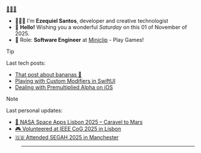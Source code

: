 [👨🏻‍💻](https://ezefranca.com/timeline)
- 🙋🏻‍♂️ I'm **Ezequiel Santos**, developer and creative technologist
- 👋 **Hello!** Wishing you a wonderful *Saturday* on this 01 of November of 2025.
- 💼 Role: **Software Engineer** at [Miniclip](https://www.miniclip.com) - Play Games!




> [!TIP]
> Last tech posts:
>  - [That post about bananas 🍌](https://ezefranca.com/blog/that-post-about-bananas-2025)
>  - [Playing with Custom Modifiers in SwiftUI](https://ezefranca.com/blog/tech-playing-with-swiftui-modifiers-2021)
>  - [Dealing with Premultiplied Alpha on iOS](https://ezefranca.com/blog/dealing-with-premultiplied-alpha-on-ios-2020)

> [!NOTE]
> Last personal updates:
>  - [🚀 NASA Space Apps Lisbon 2025 – Caravel to Mars](https://ezefranca.com/news/hackathon-nasa-spaceapps-lisbon-2025)
>  - [🎮 Volunteered at IEEE CoG 2025 in Lisbon](https://ezefranca.com/news/academic-ieee-cog-2025)
>  - [🇬🇧 Attended SEGAH 2025 in Manchester](https://ezefranca.com/news/academic-ieee-segah-2025)

> <hr>
